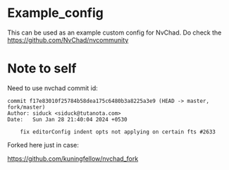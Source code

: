 # Example_config

This can be used as an example custom config for NvChad. Do check the https://github.com/NvChad/nvcommunity

# Note to self

Need to use nvchad commit id:

```
commit f17e83010f25784b58dea175c6480b3a8225a3e9 (HEAD -> master, fork/master)
Author: siduck <siduck@tutanota.com>
Date:   Sun Jan 28 21:40:04 2024 +0530

    fix editorConfig indent opts not applying on certain fts #2633
```

Forked here just in case:

https://github.com/kuningfellow/nvchad_fork
